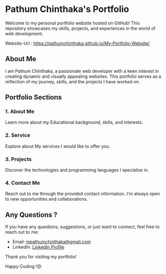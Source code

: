 # Pathum Chinthaka's Portfolio

Welcome to my personal portfolio website hosted on GitHub! This repository showcases my skills, projects, and experiences in the world of web development.

Website-Url : https://pathumchinthaka.github.io/My-Portfolio-Website/

## About Me

I am Pathum Chinthaka, a passionate web developer with a keen interest in creating dynamic and visually appealing websites. This portfolio serves as a reflection of my journey, skills, and the projects I have worked on.

## Portfolio Sections

### 1. About Me
Learn more about my Educational background, skills, and interests.

### 2. Service
Explore about My services I would like to offer you. 

### 3. Projects
Discover the technologies and programming languages I specialize in.

### 4. Contact Me
Reach out to me through the provided contact information. I'm always open to new opportunities and collaborations.

## Any Questions ?

If you have any questions, suggestions, or just want to connect, feel free to reach out to me:

- Email: mpathumchinthaka@gmail.com
- LinkedIn: [LinkedIn Profile](https://www.linkedin.com/in/pathum-chinthaka/)

Thank you for visiting my portfolio!

Happy Coding !😍
